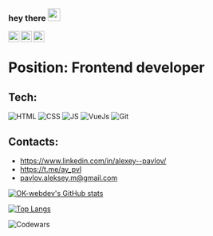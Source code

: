 ### hey there <img src="https://media.giphy.com/media/hvRJCLFzcasrR4ia7z/giphy.gif" width="25px">

<a href="https://twitter.com/ay_pavlov">
  <img align="left" alt="Alexey Pavlov | Twitter" width="22px" src="https://raw.githubusercontent.com/peterthehan/peterthehan/master/assets/twitter.svg" />
</a>
<a href="https://www.linkedin.com/in/alexey--pavlov/">
  <img align="left" alt="Alexey's LinkedIN" width="22px" src="https://raw.githubusercontent.com/peterthehan/peterthehan/master/assets/linkedin.svg" />
</a>
<a href="https://open.spotify.com/user/21t5k7dbjcpanuyqgdsdyikrq?si=bce1e504c0ca492a">
  <img align="left" alt="Alexey's Spotify" width="22px" src="https://raw.githubusercontent.com/peterthehan/peterthehan/master/assets/spotify.svg" />
</a>

<br>

# Position: Frontend developer

## Tech:
 
![HTML](https://img.shields.io/badge/-HTML-454443?style=for-the-badge&logo=html5)
![CSS](https://img.shields.io/badge/-CSS-454443?style=for-the-badge&logo=css3)
![JS](https://img.shields.io/badge/-JS-454443?style=for-the-badge&logo=javascript)
![VueJs](https://img.shields.io/badge/-VueJS-454443?style=for-the-badge&logo=vue.js)
![Git](https://img.shields.io/badge/-git-454443?style=for-the-badge&logo=git)


## Contacts:
- https://www.linkedin.com/in/alexey--pavlov/
- https://t.me/ay_pvl
- pavlov.aleksey.m@gmail.com


[![OK-webdev's GitHub stats](https://github-readme-stats.vercel.app/api?username=Alexey-Pavlov&show_icons=true&theme=tokyonight)](https://github.com/anuraghazra/github-readme-stats)

[![Top Langs](https://github-readme-stats.vercel.app/api/top-langs/?username=Alexey-Pavlov&show_icons=true&theme=tokyonight&layout=compact)](https://github.com/anuraghazra/github-readme-stats)

![Codewars](https://www.codewars.com/users/AyPavlov/badges/small)
